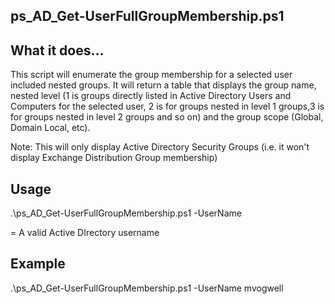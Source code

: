 ## ps_AD_Get-UserFullGroupMembership.ps1

## What it does...

This script will enumerate the group membership for a selected user included nested groups. It will return a table that displays the group name, nested level (1 is groups directly listed in Active Directory Users and Computers for the selected user, 2 is for groups nested in level 1 groups,3 is for groups nested in level 2 groups and so on) and the group scope (Global, Domain Local, etc).

Note: This will only display Active Directory Security Groups (i.e. it won't display Exchange Distribution Group membership)

## Usage

.\ps_AD_Get-UserFullGroupMembership.ps1 -UserName <Active Directory User Name>

<Active Directory User Name> = A valid Active DIrectory username

## Example 

.\ps_AD_Get-UserFullGroupMembership.ps1 -UserName mvogwell